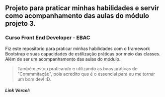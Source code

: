 ## Projeto para praticar minhas habilidades e servir como acompanhamento das aulas do módulo projeto 3.
### Curso Front End Developer - EBAC 

Fiz este repositório para praticar minhas habilidades com o framework Bootstrap e suas capacidades de estilização práticas por meio das classes. Além de ser um acompanhamento das aulas do módulo.

> Também estou praticando e utilizando as boas práticas de "Commmitação", pois acredito que é o essencial para eu me tornar um bom dev! :D.

##### Link Vercel: 